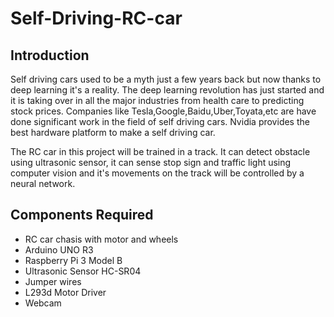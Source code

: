 # Self-Driving-RC-car
## Introduction
Self driving cars used to be a myth just a few years back but now thanks to deep learning it's a reality. The deep learning revolution has just started and it is taking over in all the major industries from health care to predicting stock prices. Companies like Tesla,Google,Baidu,Uber,Toyata,etc are have done significant work in the field of self driving cars. Nvidia provides the best hardware platform to make a self driving car.

The RC car in this project will be trained in a track. It can detect obstacle using ultrasonic sensor, it can sense stop sign and traffic light using computer vision and it's movements on the track will be controlled by a neural network.

## Components Required
* RC car chasis with motor and wheels
* Arduino UNO R3
* Raspberry Pi 3 Model B
* Ultrasonic Sensor HC-SR04
* Jumper wires
* L293d Motor Driver
* Webcam


